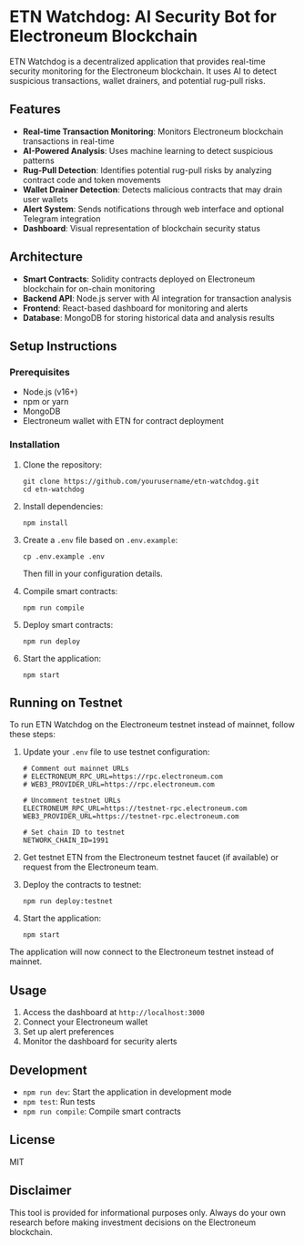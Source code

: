 # ETN Watchdog: AI Security Bot for Electroneum Blockchain

ETN Watchdog is a decentralized application that provides real-time security monitoring for the Electroneum blockchain. It uses AI to detect suspicious transactions, wallet drainers, and potential rug-pull risks.

## Features

- **Real-time Transaction Monitoring**: Monitors Electroneum blockchain transactions in real-time
- **AI-Powered Analysis**: Uses machine learning to detect suspicious patterns
- **Rug-Pull Detection**: Identifies potential rug-pull risks by analyzing contract code and token movements
- **Wallet Drainer Detection**: Detects malicious contracts that may drain user wallets
- **Alert System**: Sends notifications through web interface and optional Telegram integration
- **Dashboard**: Visual representation of blockchain security status

## Architecture

- **Smart Contracts**: Solidity contracts deployed on Electroneum blockchain for on-chain monitoring
- **Backend API**: Node.js server with AI integration for transaction analysis
- **Frontend**: React-based dashboard for monitoring and alerts
- **Database**: MongoDB for storing historical data and analysis results

## Setup Instructions

### Prerequisites

- Node.js (v16+)
- npm or yarn
- MongoDB
- Electroneum wallet with ETN for contract deployment

### Installation

1. Clone the repository:

   ```
   git clone https://github.com/yourusername/etn-watchdog.git
   cd etn-watchdog
   ```

2. Install dependencies:

   ```
   npm install
   ```

3. Create a `.env` file based on `.env.example`:

   ```
   cp .env.example .env
   ```

   Then fill in your configuration details.

4. Compile smart contracts:

   ```
   npm run compile
   ```

5. Deploy smart contracts:

   ```
   npm run deploy
   ```

6. Start the application:
   ```
   npm start
   ```

## Running on Testnet

To run ETN Watchdog on the Electroneum testnet instead of mainnet, follow these steps:

1. Update your `.env` file to use testnet configuration:

   ```
   # Comment out mainnet URLs
   # ELECTRONEUM_RPC_URL=https://rpc.electroneum.com
   # WEB3_PROVIDER_URL=https://rpc.electroneum.com

   # Uncomment testnet URLs
   ELECTRONEUM_RPC_URL=https://testnet-rpc.electroneum.com
   WEB3_PROVIDER_URL=https://testnet-rpc.electroneum.com

   # Set chain ID to testnet
   NETWORK_CHAIN_ID=1991
   ```

2. Get testnet ETN from the Electroneum testnet faucet (if available) or request from the Electroneum team.

3. Deploy the contracts to testnet:

   ```
   npm run deploy:testnet
   ```

4. Start the application:
   ```
   npm start
   ```

The application will now connect to the Electroneum testnet instead of mainnet.

## Usage

1. Access the dashboard at `http://localhost:3000`
2. Connect your Electroneum wallet
3. Set up alert preferences
4. Monitor the dashboard for security alerts

## Development

- `npm run dev`: Start the application in development mode
- `npm test`: Run tests
- `npm run compile`: Compile smart contracts

## License

MIT

## Disclaimer

This tool is provided for informational purposes only. Always do your own research before making investment decisions on the Electroneum blockchain.
